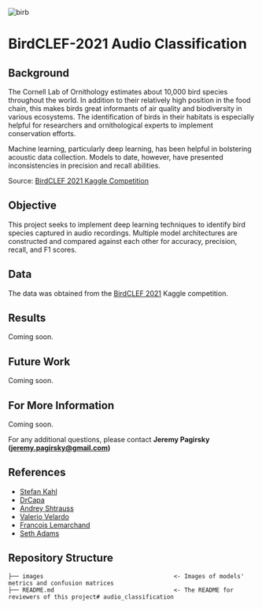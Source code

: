 ![birb](https://storage.googleapis.com/kaggle-competitions/kaggle/25954/logos/header.png?t=2021-03-19-18-32-57)

# BirdCLEF-2021 Audio Classification

## Background

The Cornell Lab of Ornithology estimates about 10,000 bird species throughout the world. In addition to their relatively high position in the food chain, this makes birds great informants of air quality and biodiversity in various ecosystems. The identification of birds in their habitats is especially helpful for researchers and ornithological experts to implement conservation efforts.

Machine learning, particularly deep learning, has been helpful in bolstering acoustic data collection. Models to date, however, have presented inconsistencies in precision and recall abilities.

Source: [BirdCLEF 2021 Kaggle Competition](https://www.kaggle.com/c/birdclef-2021)

## Objective

This project seeks to implement deep learning techniques to identify bird species captured in audio recordings. Multiple model architectures are constructed and compared against each other for accuracy, precision, recall, and F1 scores.

## Data

The data was obtained from the [BirdCLEF 2021](https://www.kaggle.com/c/birdclef-2021) Kaggle competition.

## Results

Coming soon.

## Future Work

Coming soon.

## For More Information

Coming soon.

For any additional questions, please contact **Jeremy Pagirsky (jeremy.pagirsky@gmail.com)**

## References

- [Stefan Kahl](https://www.kaggle.com/stefankahl/birdclef2021-model-training)
- [DrCapa](https://www.kaggle.com/drcapa/birdclef-2021-starter)
- [Andrey Shtrauss](https://www.kaggle.com/shtrausslearning/keras-inference-birdclef2021-starter)
- [Valerio Velardo](https://github.com/musikalkemist/pytorchforaudio/blob/main/08%20Implementing%20a%20CNN%20network/cnn.py)
- [Francois Lemarchand](https://www.kaggle.com/frlemarchand/bird-song-classification-using-an-efficientnet)
- [Seth Adams](https://github.com/seth814/Audio-Classification/blob/master/models.py)

## Repository Structure

```
├── images                                     <- Images of models' metrics and confusion matrices
├── README.md                                  <- The README for reviewers of this project# audio_classification
